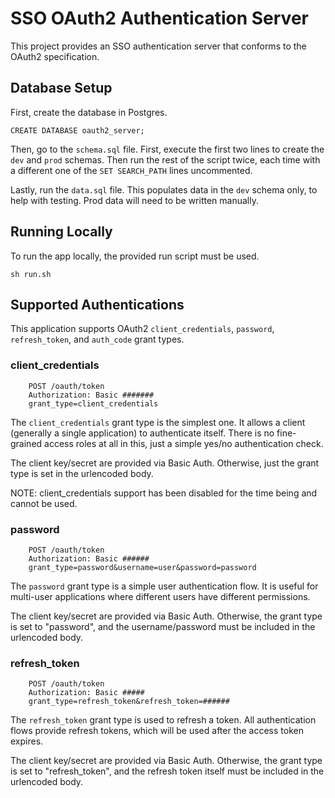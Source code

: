 # SSO OAuth2 Authentication Server

This project provides an SSO authentication server that conforms to the OAuth2 specification.

## Database Setup

First, create the database in Postgres.

`CREATE DATABASE oauth2_server;`

Then, go to the `schema.sql` file. First, execute the first two lines to create the `dev` and `prod` schemas. Then run the rest of the script twice, each time with a different one of the `SET SEARCH_PATH` lines uncommented.

Lastly, run the `data.sql` file. This populates data in the `dev` schema only, to help with testing. Prod data will need to be written manually.

## Running Locally

To run the app locally, the provided run script must be used.

```
sh run.sh
```

## Supported Authentications

This application supports OAuth2 `client_credentials`, `password`, `refresh_token`, and `auth_code` grant types.

### client_credentials

```
    POST /oauth/token
    Authorization: Basic #######
    grant_type=client_credentials
```

The `client_credentials` grant type is the simplest one. It allows a client (generally a single application) to authenticate itself. There is no fine-grained access roles at all in this, just a simple yes/no authentication check.

The client key/secret are provided via Basic Auth. Otherwise, just the grant type is set in the urlencoded body.

NOTE: client_credentials support has been disabled for the time being and cannot be used.

### password

```
    POST /oauth/token
    Authorization: Basic ######
    grant_type=password&username=user&password=password
```

The `password` grant type is a simple user authentication flow. It is useful for multi-user applications where different users have different permissions.

The client key/secret are provided via Basic Auth. Otherwise, the grant type is set to "password", and the username/password must be included in the urlencoded body.

### refresh_token

```
    POST /oauth/token
    Authorization: Basic #####
    grant_type=refresh_token&refresh_token=######
``` 

The `refresh_token` grant type is used to refresh a token. All authentication flows provide refresh tokens, which will be used after the access token expires.

The client key/secret are provided via Basic Auth. Otherwise, the grant type is set to "refresh_token", and the refresh token itself must be included in the urlencoded body.
